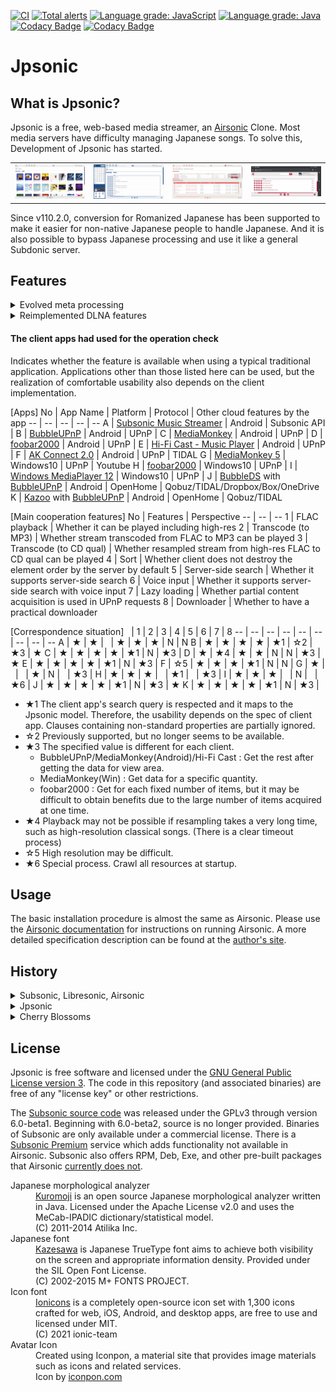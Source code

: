 <!--
# README.md
# jpsonic/jpsonic
-->

[![CI](https://github.com/tesshucom/jpsonic/workflows/CI/badge.svg)](https://github.com/tesshucom/jpsonic/actions?query=workflow%3ACI)
[![Total alerts](https://img.shields.io/lgtm/alerts/g/tesshucom/jpsonic.svg?logo=lgtm&logoWidth=18)](https://lgtm.com/projects/g/tesshucom/jpsonic/alerts/)
[![Language grade: JavaScript](https://img.shields.io/lgtm/grade/javascript/g/tesshucom/jpsonic.svg?logo=lgtm&logoWidth=18)](https://lgtm.com/projects/g/tesshucom/jpsonic/context:javascript) 
[![Language grade: Java](https://img.shields.io/lgtm/grade/java/g/tesshucom/jpsonic.svg?logo=lgtm&logoWidth=18)](https://lgtm.com/projects/g/tesshucom/jpsonic/context:java)
[![Codacy Badge](https://app.codacy.com/project/badge/Grade/7c127f864af74cf8954c691e87bea3e5)](https://www.codacy.com/gh/tesshucom/jpsonic/dashboard?utm_source=github.com&amp;utm_medium=referral&amp;utm_content=tesshucom/jpsonic&amp;utm_campaign=Badge_Grade)
[![Codacy Badge](https://app.codacy.com/project/badge/Coverage/7c127f864af74cf8954c691e87bea3e5)](https://www.codacy.com/gh/tesshucom/jpsonic/dashboard?utm_source=github.com&utm_medium=referral&utm_content=tesshucom/jpsonic&utm_campaign=Badge_Coverage)

Jpsonic
========

What is Jpsonic?
-----------------

Jpsonic is a free, web-based media streamer, an [Airsonic](https://github.com/airsonic/airsonic) Clone. Most media servers have difficulty managing Japanese songs. To solve this, Development of Jpsonic has started.

<table>
<tr>
<td>
<img src="contrib/assets/screenshot1.png" width="200">
</td>
<td>
<img src="contrib/assets/screenshot2.png" width="200">
</td>
<td>
<img src="contrib/assets/screenshot3.png" width="200">
</td>
<td>
<img src="contrib/assets/screenshot4.png" width="200">
</td>
</tr>
</table>

Since v110.2.0, conversion for Romanized Japanese has been supported to make it easier for non-native Japanese people to handle Japanese. And it is also possible to bypass Japanese processing and use it like a general Subdonic server.

Features
-----------------

<details>
<summary>Evolved meta processing</summary>

It supports standard tags, and the SONY/APPLE specifications that take into account global multilingual support are used as a reference.
To process Japanese well on a machine requires quite complicated mechanism. The index, sort, and search features of Jpsonic have been replaced with more accurate and reliable processing than Subsonic and Airsonic. Some distinctive features have been added.

 - Advanced sort tag support. In particular, artist names are automatically merged and copied, ensuring that the name and the reading correspondence is the only pair in the server. If the sort tag corresponding to Japanese is not registered, the analysis engine performs complementary processing. This guarantees the accuracy of sorting and can handle some dirty data. Regardless of Japanese, it is very advantageous for managing songs using sort tags.
 - In the case of Chinese character competitors such as Chinese, coexistence is expected by using pinyin, etc.
 - Jpsonic search covers the artist name sort-tag in addition to the regular fields. You can use apps that support server side search and use speech recognition, such as [Subsonic Music Streamer](https://play.google.com/store/apps/details?id=net.sourceforge.subsonic.androidapp&hl=ja&gl=US).
</details>
<details>
<summary>Reimplemented DLNA features</summary>

DLNA (UPnP) and OpenHome is mainstream technology in Japanese typical household. For this reason, many new features have been added to Jpsonic. And stream and transcoding bug fixes have been made to make it easier to control performance in the high resolution band.
</details>

#### The client apps had used for the operation check

Indicates whether the feature is available when using a typical traditional application. Applications other than those listed here can be used, but the realization of comfortable usability also depends on the client implementation.

[Apps]
No | App Name | Platform | Protocol | Other cloud features by the app
-- | -- | -- | -- | -- 
A | [Subsonic Music Streamer](https://play.google.com/store/apps/details?id=net.sourceforge.subsonic.androidapp) | Android | Subsonic API | 
B | [BubbleUPnP](https://play.google.com/store/apps/details?id=com.bubblesoft.android.bubbleupnp) | Android | UPnP | 
C | [MediaMonkey](https://play.google.com/store/apps/details?id=com.ventismedia.android.mediamonkey) | Android | UPnP | 
D | [foobar2000](https://play.google.com/store/apps/details?id=com.foobar2000.foobar2000) | Android | UPnP | 
E | [Hi-Fi Cast - Music Player](https://play.google.com/store/apps/details?id=com.findhdmusic.app.upnpcast) | Android | UPnP | 
F | [AK Connect 2.0](https://play.google.com/store/apps/details?id=com.iriver.akconnect) | Android | UPnP | TIDAL
G | [MediaMonkey 5](https://www.mediamonkey.com/) | Windows10 | UPnP | Youtube
H | [foobar2000](https://www.foobar2000.org/) | Windows10 | UPnP | 
I | [Windows MediaPlayer 12](https://support.microsoft.com/en-us/windows/get-windows-media-player-81718e0d-cfce-25b1-aee3-94596b658287) | Windows10 | UPnP | 
J | [BubbleDS](https://play.google.com/store/apps/details?id=com.bubblesoft.android.bubbleds2) with [BubbleUPnP](https://play.google.com/store/apps/details?id=com.bubblesoft.android.bubbleupnp) | Android | OpenHome | Qobuz/TIDAL/Dropbox/Box/OneDrive
K | [Kazoo](https://play.google.com/store/apps/details?id=uk.co.linn.kazoo2) with [BubbleUPnP](https://play.google.com/store/apps/details?id=com.bubblesoft.android.bubbleupnp) | Android | OpenHome | Qobuz/TIDAL

[Main cooperation features]
No | Features | Perspective
-- | -- | --
1 | FLAC playback | Whether it can be played including high-res
2 | Transcode (to MP3) | Whether stream transcoded from FLAC to MP3 can be played
3 | Transcode (to CD qual) | Whether resampled stream from high-res FLAC to CD qual can be played
4 | Sort | Whether client does not destroy the element order by the server by default
5 | Server-side search | Whether it supports server-side search
6 | Voice input | Whether it supports server-side search with voice input
7 | Lazy loading | Whether partial content acquisition is used in UPnP requests
8 | Downloader | Whether to have a practical downloader

[Correspondence situation]
  | 1 | 2 | 3 | 4 | 5 | 6 | 7 | 8
-- | -- | -- | -- | -- | -- | -- | -- | --
A | ★ | ★ |   | ★ | ★ | ★ | N | N
B | ★ | ★ | ★ | ★ | ★1 | ☆2 | ★3 | ★
C | ★ | ★ | ★ | ★ | ★1 | N | ★3 |
D | ★ | ★4 | ★ | ★ | N | N | ★3 | ★
E | ★ | ★ | ★ | ★ | ★1 | N | ★3 |
F | ☆5 | ★ | ★ | ★ | ★1 | N | N |
G | ★ |   |   | ★ | N |   | ★3 |
H | ★ | ★ | ★ |   | ★1 |   | ★3 |
I | ★ | ★ | ★ |   | N |   | ★6 |
J | ★ | ★ | ★ | ★ | ★1 | N | ★3 | ★
K | ★ | ★ | ★ | ★ | ★1 | N | ★3 |

 - ★1 The client app's search query is respected and it maps to the Jpsonic model. Therefore, the usability depends on the spec of client app. Clauses containing non-standard properties are partially ignored.
 - ☆2 Previously supported, but no longer seems to be available.
 - ★3 The specified value is different for each client. 
     - BubbleUPnP/MediaMonkey(Android)/Hi-Fi Cast : Get the rest after getting the data for view area.
     - MediaMonkey(Win) : Get data for a specific quantity.
     - foobar2000 : Get for each fixed number of items, but it may be difficult to obtain benefits due to the large number of items acquired at one time.
 - ★4 Playback may not be possible if resampling takes a very long time, such as high-resolution classical songs. (There is a clear timeout process)
 - ☆5 High resolution may be difficult.
 - ★6 Special process. Crawl all resources at startup.

Usage
-----

The basic installation procedure is almost the same as Airsonic. Please use the [Airsonic documentation](https://airsonic.github.io/docs/) for instructions on running Airsonic. A more detailed specification description can be found at the [author's site](https://tesshu.com/category/spec).

History
-----

<details>
<summary>Subsonic, Libresonic, Airsonic</summary>

The original *[Subsonic](http://www.subsonic.org/)* is developed by [Sindre Mehus](mailto:sindre@activeobjects.no). *Subsonic* was open source through version 6.0-beta1, and closed-source from then onwards.

*Libresonic* was created and maintained by [Eugene E. Kashpureff Jr](mailto:eugene@kashpureff.org). It originated as an unofficial("Kang") of Subsonic which did not contain the Licensing code checks present in the official builds. With the announcement of Subsonic's closed-source future, a decision was made to make a full fork and rebrand to Libresonic.

Around July 2017, it was discovered that Eugene had different intentions/goals for the project than some contributors had. 
*Airsonic* was created in order to provide a full-featured, stable, self-hosted media server based on the Subsonic codebase that is free, open source, and community driven.

</details>

<details>
<summary>Jpsonic</summary>

Around July 2018, *Jpsonic* was created in order to strengthen browsing and searching in Japanese.

In Japan, Subsonic is famous, but Airsonic was not yet well known.
Today, Airsonic, with its great engineers and great community, is gaining recognition.


![history](contrib/assets/history.png)

Jpsonic had to update its indexing, sorting, and searching due to its characteristics.
Many of these features have bug fixes or enhancements.
An update to the Jpsonic search engine has been provided to Airsonic.
Therefore, the design of the search function of Airsonic and Jpsonic is a bit similar.

</details>

<details>
<summary>Cherry Blossoms</summary>

The Japanese loved cherry blossoms for hundreds of years. Please ask the Japanese people "What is a flower?". The Japanese will answer "Sakura". The Japanese frequently plants cherry blossoms in international exchange to show respect for partners.
</details>

License
-------

Jpsonic is free software and licensed under the [GNU General Public License version 3](http://www.gnu.org/copyleft/gpl.html). The code in this repository (and associated binaries) are free of any "license key" or other restrictions.

The [Subsonic source code](https://github.com/airsonic/subsonic-svn) was released under the GPLv3 through version 6.0-beta1. Beginning with 6.0-beta2, source is no longer provided. Binaries of Subsonic are only available under a commercial license. There is a [Subsonic Premium](http://www.subsonic.org/pages/premium.jsp) service which adds functionality not available in Airsonic. Subsonic also offers RPM, Deb, Exe, and other pre-built packages that Airsonic [currently does not](https://github.com/airsonic/airsonic/issues/65).

<dl>
    <dt>Japanese morphological analyzer</dt>
    <dd><a href="https://www.atilika.org/" target="_blank">Kuromoji</a> is an open source Japanese morphological analyzer written in Java. Licensed under the Apache License v2.0 and uses the MeCab-IPADIC dictionary/statistical model.<br>(C) 2011-2014 Atilika Inc.</dd>
    <dt>Japanese font</dt>
    <dd><a href="https://kazesawa.github.io/" target="_blank">Kazesawa</a> is Japanese TrueType font aims to achieve both visibility on the screen and appropriate information density. Provided under the SIL Open Font License.<br>(C) 2002-2015 M+ FONTS PROJECT.</dd>
    <dt>Icon font</dt>
    <dd><a href="https://ionicons.com/" target="_blank">Ionicons</a> is a completely open-source icon set with 1,300 icons crafted for web, iOS, Android, and desktop apps, are free to use and licensed under MIT.<br>(C) 2021 ionic-team</dd>
    <dt>Avatar Icon</dt>
    <dd>Created using Iconpon, a material site that provides image materials such as icons and related services.<br>Icon by <a href="https://www.iconpon.com/" target="_blank">iconpon.com</a></dd>
</dl>

